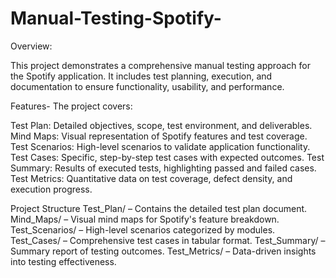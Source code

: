 # Manual-Testing-Spotify-
Overview:

This project demonstrates a comprehensive manual testing approach for the Spotify application. It includes test planning, execution, and documentation to ensure functionality, usability, and performance.

Features-
The project covers:

Test Plan: Detailed objectives, scope, test environment, and deliverables.
Mind Maps: Visual representation of Spotify features and test coverage.
Test Scenarios: High-level scenarios to validate application functionality.
Test Cases: Specific, step-by-step test cases with expected outcomes.
Test Summary: Results of executed tests, highlighting passed and failed cases.
Test Metrics: Quantitative data on test coverage, defect density, and execution progress.

Project Structure
Test_Plan/ – Contains the detailed test plan document.
Mind_Maps/ – Visual mind maps for Spotify's feature breakdown.
Test_Scenarios/ – High-level scenarios categorized by modules.
Test_Cases/ – Comprehensive test cases in tabular format.
Test_Summary/ – Summary report of testing outcomes.
Test_Metrics/ – Data-driven insights into testing effectiveness.

